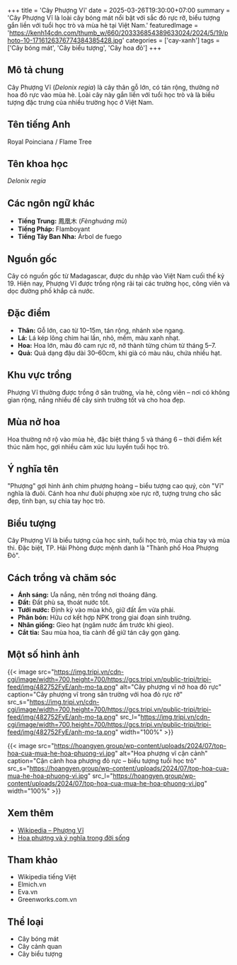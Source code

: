 +++
title = 'Cây Phượng Vĩ'
date = 2025-03-26T19:30:00+07:00
summary = 'Cây Phượng Vĩ là loài cây bóng mát nổi bật với sắc đỏ rực rỡ, biểu tượng gắn liền với tuổi học trò và mùa hè tại Việt Nam.'
featuredImage = 'https://kenh14cdn.com/thumb_w/660/203336854389633024/2024/5/19/photo-10-1716126376774384385428.jpg'
categories = ['cay-xanh']
tags = ['Cây bóng mát', 'Cây biểu tượng', 'Cây hoa đỏ']
+++

## Mô tả chung

Cây Phượng Vĩ (*Delonix regia*) là cây thân gỗ lớn, có tán rộng, thường nở hoa đỏ rực vào mùa hè. Loài cây này gắn liền với tuổi học trò và là biểu tượng đặc trưng của nhiều trường học ở Việt Nam.

## Tên tiếng Anh

Royal Poinciana / Flame Tree

## Tên khoa học

*Delonix regia*

## Các ngôn ngữ khác

- **Tiếng Trung:** 鳳凰木 (*Fènghuáng mù*)
- **Tiếng Pháp:** Flamboyant
- **Tiếng Tây Ban Nha:** Árbol de fuego

## Nguồn gốc

Cây có nguồn gốc từ Madagascar, được du nhập vào Việt Nam cuối thế kỷ 19. Hiện nay, Phượng Vĩ được trồng rộng rãi tại các trường học, công viên và dọc đường phố khắp cả nước.

## Đặc điểm

- **Thân:** Gỗ lớn, cao từ 10–15m, tán rộng, nhánh xòe ngang.
- **Lá:** Lá kép lông chim hai lần, nhỏ, mềm, màu xanh nhạt.
- **Hoa:** Hoa lớn, màu đỏ cam rực rỡ, nở thành từng chùm từ tháng 5–7.
- **Quả:** Quả dạng đậu dài 30–60cm, khi già có màu nâu, chứa nhiều hạt.

## Khu vực trồng

Phượng Vĩ thường được trồng ở sân trường, vỉa hè, công viên – nơi có không gian rộng, nắng nhiều để cây sinh trưởng tốt và cho hoa đẹp.

## Mùa nở hoa

Hoa thường nở rộ vào mùa hè, đặc biệt tháng 5 và tháng 6 – thời điểm kết thúc năm học, gợi nhiều cảm xúc lưu luyến tuổi học trò.

## Ý nghĩa tên

"Phượng" gợi hình ảnh chim phượng hoàng – biểu tượng cao quý, còn "Vĩ" nghĩa là đuôi. Cánh hoa như đuôi phượng xòe rực rỡ, tượng trưng cho sắc đẹp, tình bạn, sự chia tay học trò.

## Biểu tượng

Cây Phượng Vĩ là biểu tượng của học sinh, tuổi học trò, mùa chia tay và mùa thi. Đặc biệt, TP. Hải Phòng được mệnh danh là "Thành phố Hoa Phượng Đỏ".

## Cách trồng và chăm sóc

- **Ánh sáng:** Ưa nắng, nên trồng nơi thoáng đãng.
- **Đất:** Đất phù sa, thoát nước tốt.
- **Tưới nước:** Định kỳ vào mùa khô, giữ đất ẩm vừa phải.
- **Phân bón:** Hữu cơ kết hợp NPK trong giai đoạn sinh trưởng.
- **Nhân giống:** Gieo hạt (ngâm nước ấm trước khi gieo).
- **Cắt tỉa:** Sau mùa hoa, tỉa cành để giữ tán cây gọn gàng.

## Một số hình ảnh

{{< image src="https://img.tripi.vn/cdn-cgi/image/width=700,height=700/https://gcs.tripi.vn/public-tripi/tripi-feed/img/482752FyE/anh-mo-ta.png"
           alt="Cây phượng vĩ nở hoa đỏ rực"
           caption="Cây phượng vĩ trong sân trường với hoa đỏ rực rỡ"
           src_s="https://img.tripi.vn/cdn-cgi/image/width=700,height=700/https://gcs.tripi.vn/public-tripi/tripi-feed/img/482752FyE/anh-mo-ta.png"
           src_l="https://img.tripi.vn/cdn-cgi/image/width=700,height=700/https://gcs.tripi.vn/public-tripi/tripi-feed/img/482752FyE/anh-mo-ta.png"
           width="100%" >}}

{{< image src="https://hoangyen.group/wp-content/uploads/2024/07/top-hoa-cua-mua-he-hoa-phuong-vi.jpg"
           alt="Hoa phượng vĩ cận cảnh"
           caption="Cận cảnh hoa phượng đỏ rực – biểu tượng tuổi học trò"
           src_s="https://hoangyen.group/wp-content/uploads/2024/07/top-hoa-cua-mua-he-hoa-phuong-vi.jpg"
           src_l="https://hoangyen.group/wp-content/uploads/2024/07/top-hoa-cua-mua-he-hoa-phuong-vi.jpg"
           width="100%" >}}

## Xem thêm

- [Wikipedia – Phượng Vĩ](https://vi.wikipedia.org/wiki/Phượng_vĩ)
- [Hoa phượng và ý nghĩa trong đời sống](https://elmich.vn/blog/hoa-phuong.html)

## Tham khảo

- Wikipedia tiếng Việt
- Elmich.vn
- Eva.vn
- Greenworks.com.vn

## Thể loại

- Cây bóng mát
- Cây cảnh quan
- Cây biểu tượng
